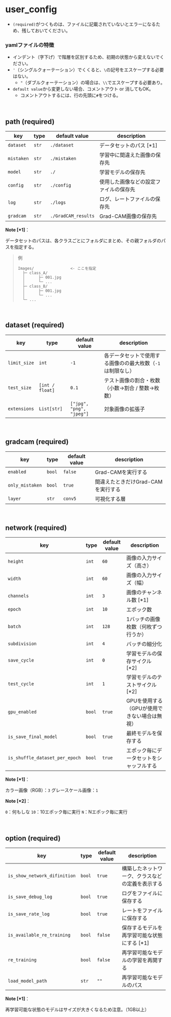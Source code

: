 # user_config

+ `(required)`がつくものは、ファイルに記載されていないとエラーになるため、残しておいてください。

### yamlファイルの特徴

+ インデント（字下げ）で階層を区別するため、初期の状態から変えないでください。
+ `'`（シングルクォーテーション）でくくると、`\`の記号をエスケープする必要はない。
  + `"`（ダブルクォーテーション）の場合は、`\\`でエスケープする必要あり。
+ `default value`から変更しない場合、コメントアウト or 消してもOK。
  + コメントアウトするには、行の先頭に`#`をつける。

<br>

## path (required)

| key        | type  | default value       | description                            |
| ---------- | ----- | ------------------- | -------------------------------------- |
| `dataset`  | `str` | `./dataset`         | データセットのパス [*1]                |
| `mistaken` | `str` | `./mistaken`        | 学習中に間違えた画像の保存先           |
| `model`    | `str` | `./`                | 学習モデルの保存先                     |
| `config`   | `str` | `./config`          | 使用した画像などの設定ファイルの保存先 |
| `log`      | `str` | `./logs`            | ログ、レートファイルの保存先           |
| `gradcam`  | `str` | `./GradCAM_results` | Grad-CAM画像の保存先                   |

**Note [*1]**：

データセットのパスは、各クラスごとにフォルダにまとめ、その親フォルダのパスを指定する。

> 例
>
> ```
> Images/                <- ここを指定
>   ├─ class_A/
>   │      ├─ 001.jpg
>   │      └─ ...
>   ├─ class_B/
>   │      ├─ 001.jpg
>   │      └─ ...
>   └─ ...
> ```

<br>

## dataset (required)

| key          | type            | default value            | description                                                |
| ------------ | --------------- | ------------------------ | ---------------------------------------------------------- |
| `limit_size` | `int`           | `-1`                     | 各データセットで使用する画像のの最大枚数（`-1`は制限なし） |
| `test_size`  | `[int / float]` | `0.1`                    | テスト画像の割合・枚数（小数→割合 / 整数→枚数）          |
| `extensions` | `List[str]`     | `["jpg", "png", "jpeg"]` | 対象画像の拡張子                                           |

<br>

## gradcam (required)

| key             | type   | default value | description                        |
| --------------- | ------ | ------------- | ---------------------------------- |
| `enabled`       | `bool` | `false`       | Grad-CAMを実行する                 |
| `only_mistaken` | `bool` | `true`        | 間違えたときだけGrad-CAMを実行する |
| `layer`         | `str`  | `conv5`       | 可視化する層                       |

<br>

## network (required)

| key                            | type   | default value | description                                  |
| ------------------------------ | ------ | ------------- | -------------------------------------------- |
| `height`                       | `int`  | `60`          | 画像の入力サイズ（高さ）                     |
| `width`                        | `int`  | `60`          | 画像の入力サイズ（幅）                       |
| `channels`                     | `int`  | `3`           | 画像のチャンネル数 [*1]                      |
| `epoch`                        | `int`  | `10`          | エポック数                                   |
| `batch`                        | `int`  | `128`         | 1バッチの画像枚数（何枚ずつ行うか）          |
| `subdivision`                  | `int`  | `4`           | バッチの細分化                               |
| `save_cycle`                   | `int`  | `0`           | 学習モデルの保存サイクル [*2]                |
| `test_cycle`                   | `int`  | `1`           | 学習モデルのテストサイクル [*2]              |
| `gpu_enabled`                  | `bool` | `true`        | GPUを使用する（GPUが使用できない場合は無視） |
| `is_save_final_model`          | `bool` | `true`        | 最終モデルを保存する                         |
| `is_shuffle_dataset_per_epoch` | `bool` | `true`        | エポック毎にデータセットをシャッフルする     |

**Note [*1]**：

カラー画像（RGB）：`3`
グレースケール画像：`1`

**Note [*2]**：

`0`：何もしな
`10`：10エポック毎に実行
`N`：Nエポック毎に実行

<br>

## option (required)

| key                          | type   | default value | description                                      |
| ---------------------------- | ------ | ------------- | ------------------------------------------------ |
| `is_show_network_difinition` | `bool` | `true`        | 構築したネットワーク、クラスなどの定義を表示する |
| `is_save_debug_log`          | `bool` | `true`        | ログをファイルに保存する                         |
| `is_save_rate_log`           | `bool` | `true`        | レートをファイルに保存する                       |
| `is_available_re_training`   | `bool` | `false`       | 保存するモデルを再学習可能な状態にする [*1]      |
| `re_training`                | `bool` | `false`       | 再学習可能なモデルの学習を再開する               |
| `load_model_path`            | `str`  | `""`          | 再学習可能なモデルのパス                         |

**Note [*1]**：

再学習可能な状態のモデルはサイズが大きくなるため注意。（1GB以上）
